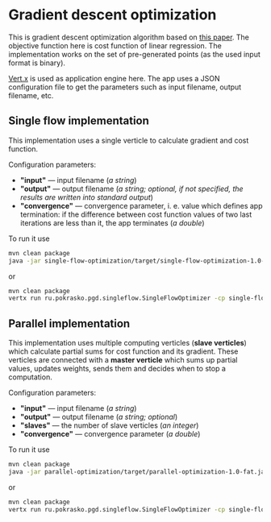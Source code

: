 # Gradient descent optimization

This is gradient descent optimization algorithm based
on [this paper](http://www.cse.buffalo.edu/faculty/miller/Courses/CSE633/Li-Hui-Fall-2012-CSE633.pdf).
The objective function here is cost function of linear regression.
The implementation works on the set of pre-generated points (as the used input format is binary).

[Vert.x](http://vertx.io) is used as application engine here.
The app uses a JSON configuration file to get the parameters such as input filename, output filename, etc.

## Single flow implementation

This implementation uses a single verticle to calculate gradient and cost function.

Configuration parameters:
* **"input"** &mdash; input filename (*a string*)
* **"output"** &mdash; output filename (*a string;
    optional, if not specified, the results are written into standard output*)
* **"convergence"** &mdash; convergence parameter, i. e. value which defines app termination:
    if the difference between cost function values of two last iterations are less than it, the app terminates
    (*a double*)

To run it use
```sh
mvn clean package
java -jar single-flow-optimization/target/single-flow-optimization-1.0-fat.jar -conf <configuration-file>
```
or
```sh
mvn clean package
vertx run ru.pokrasko.pgd.singleflow.SingleFlowOptimizer -cp single-flow-optimization/target/single-flow-optimization-1.0-fat.jar -conf <configuration-file>
```

## Parallel implementation

This implementation uses multiple computing verticles (**slave verticles**) which calculate partial sums
for cost function and its gradient. These verticles are connected with a **master verticle**
which sums up partial values, updates weights, sends them and decides when to stop a computation.

Configuration parameters:
* **"input"** &mdash; input filename (*a string*)
* **"output"** &mdash; output filename (*a string; optional*)
* **"slaves"** &mdash; the number of slave verticles (*an integer*)
* **"convergence"** &mdash; convergence parameter (*a double*)

To run it use
```sh
mvn clean package
java -jar parallel-optimization/target/parallel-optimization-1.0-fat.jar -conf <configuration-file>
```
or
```sh
mvn clean package
vertx run ru.pokrasko.pgd.singleflow.SingleFlowOptimizer -cp single-flow-optimization/target/single-flow-optimization-1.0-fat.jar -conf <configuration-file>